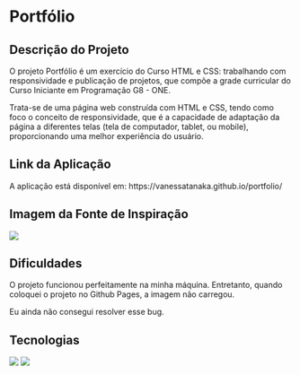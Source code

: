 <h1>Portfólio</h1>

<h2>Descrição do Projeto</h2>
<p>O projeto Portfólio é um exercício do Curso HTML e CSS: trabalhando com responsividade e publicação de projetos, que compõe a grade curricular do Curso Iniciante em Programação G8 - ONE.</p>
<p>Trata-se de uma página web construída com HTML e CSS, tendo como foco o conceito de responsividade, que é a capacidade de adaptação da página a diferentes telas (tela de computador, tablet, ou mobile), proporcionando uma melhor experiência do usuário.</p>


<h2>Link da Aplicação</h2>
<p>A aplicação está disponível em: https://vanessatanaka.github.io/portfolio/</p>


<h2>Imagem da Fonte de Inspiração</h2>
<div>
  <img src="https://user-images.githubusercontent.com/77756047/211304452-220fedf0-f91b-490f-8a65-a60ce860bc5c.png">
</div>


<h2>Dificuldades</h2>
<p>O projeto funcionou perfeitamente na minha máquina. Entretanto, quando coloquei o projeto no Github Pages, a imagem não carregou.</p>
<p>Eu ainda não consegui resolver esse bug.</p>


<h2>Tecnologias</h2>
<div>
  <img src="https://img.shields.io/badge/HTML-239120?style=for-the-badge&logo=html5&logoColor=white">
  <img src="https://img.shields.io/badge/CSS-239120?&style=for-the-badge&logo=css3&logoColor=white">
</div>
